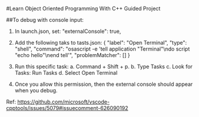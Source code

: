 #Learn Object Oriented Programming With C++ Guided Project

##To debug with console input:

1.  In launch.json, set:
        "externalConsole": true,

2. Add the following taks to tasts.json:
		{
			"label": "Open Terminal",
			"type": "shell",
			"command": "osascript -e 'tell application \"Terminal\"\ndo script \"echo hello\"\nend tell'",
			"problemMatcher": []
		}

3. Run this specific task: 
    a. Command + Shift + p. 
    b. Type Tasks 
    c. Look for Tasks: Run Tasks
    d. Select Open Terminal

4. Once you allow this permission, then the external console should appear when you debug.

Ref: https://github.com/microsoft/vscode-cpptools/issues/5079#issuecomment-626090192